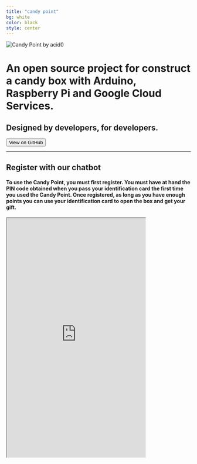 ```yaml
---
title: "candy point"
bg: white
color: black
style: center
---
```


![Candy Point by acid0](img/candy_point_acid0_logo.png)

# An open source project for construct a candy box with Arduino, Raspberry Pi and Google Cloud Services.

## Designed by developers, for developers.

<div class='center'>
    <a href='{{ site.source_link }}'><button class='button'>View on GitHub <i class='fa fa-external-link'></i></button></a>
    <hr/>
</div>

## Register with our chatbot
#### To use the Candy Point, you must first register. You must have at hand the PIN code obtained when you pass your identification card the first time you used the Candy Point. Once registered, as long as you have enough points you can use your identification card to open the box and get your gift.

<div class='center'>
    <iframe width="75%" height="650" src="https://console.dialogflow.com/api-client/demo/embedded/b9f6619f-d206-4b98-bbe5-2971dd87041b">Loading DialogFlow ChatBot to register user with PIN...</iframe>
</div>
